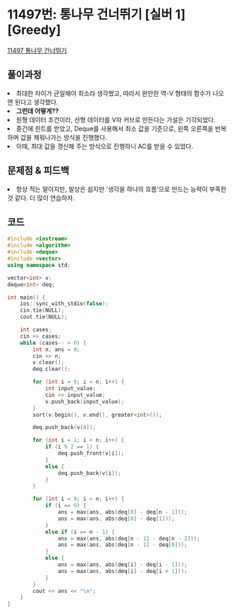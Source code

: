 # 11497번: 통나무 건너뛰기 [실버 1] [Greedy]
[11497 통나무 건너뛰기](https://www.acmicpc.net/problem/11497)

## 풀이과정
<li>최대한 차이가 균일해야 최소라 생각했고, 따라서 완만한 역-V 형태의 함수가 나오면 된다고 생각했다.</li>
<li><b>그런데 어떻게??</b></li>
<li>원형 데이터 조건이라, 선형 데이터를 V자 커브로 만든다는 가설은 기각되었다.</li>
<li>중간에 힌트를 받았고, Deque를 사용해서 최소 값을 기준으로, 왼쪽 오른쪽을 반복하며 값을 채워나가는 방식을 진행했다.</li>
<li>이때, 최대 값을 갱신해 주는 방식으로 진행하니 AC를 받을 수 있었다.</li>

## 문제점 & 피드백
<li>항상 적는 말이지만, 발상은 쉽지만 '생각을 하나의 흐름'으로 만드는 능력이 부족한 것 같다. 더 많이 연습하자.</li>

## 코드
``` C++
#include <iostream>
#include <algorithm>
#include <deque>
#include <vector>
using namespace std;

vector<int> v;
deque<int> deq;

int main() {
	ios::sync_with_stdio(false);
	cin.tie(NULL);
	cout.tie(NULL);

	int cases;
	cin >> cases;
	while (cases-- > 0) {
		int n, ans = 0;
		cin >> n;
		v.clear();
		deq.clear();

		for (int i = 0; i < n; i++) {
			int input_value;
			cin >> input_value;
			v.push_back(input_value);
		}
		sort(v.begin(), v.end(), greater<int>());

		deq.push_back(v[0]);

		for (int i = 1; i < n; i++) {
			if (i % 2 == 1) {
				deq.push_front(v[i]);
			}
			else {
				deq.push_back(v[i]);
			}
		}

		for (int i = 0; i < n; i++) {
			if (i == 0) {
				ans = max(ans, abs(deq[0] - deq[n - 1]));
				ans = max(ans, abs(deq[0] - deq[1]));
			}
			else if (i == n - 1) {
				ans = max(ans, abs(deq[n - 1] - deq[n - 2]));
				ans = max(ans, abs(deq[n - 1] - deq[0]));
			}
			else {
				ans = max(ans, abs(deq[i] - deq[i - 1]));
				ans = max(ans, abs(deq[i] - deq[i + 1]));
			}
		}
		cout << ans << "\n";
	}
}
```
